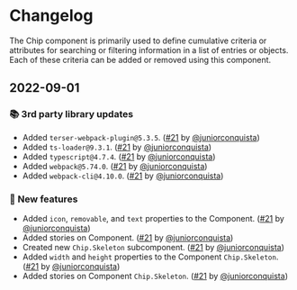 # Changelog

The Chip component is primarily used to define cumulative criteria or attributes for searching or filtering information in a list of entries or objects. Each of these criteria can be added or removed using this component.

## 2022-09-01

### 📚 3rd party library updates

- Added `terser-webpack-plugin@5.3.5`. ([#21](https://github.com/TiendaNube/nimbus-design-system/pull/21) by [@juniorconquista](https://github.com/juniorconquista))
- Added `ts-loader@9.3.1`. ([#21](https://github.com/TiendaNube/nimbus-design-system/pull/21) by [@juniorconquista](https://github.com/juniorconquista))
- Added `typescript@4.7.4`. ([#21](https://github.com/TiendaNube/nimbus-design-system/pull/21) by [@juniorconquista](https://github.com/juniorconquista))
- Added `webpack@5.74.0`. ([#21](https://github.com/TiendaNube/nimbus-design-system/pull/21) by [@juniorconquista](https://github.com/juniorconquista))
- Added `webpack-cli@4.10.0`. ([#21](https://github.com/TiendaNube/nimbus-design-system/pull/21) by [@juniorconquista](https://github.com/juniorconquista))

### 🎉 New features

- Added `icon`, `removable`, and `text` properties to the Component. ([#21](https://github.com/TiendaNube/nimbus-design-system/pull/21) by [@juniorconquista](https://github.com/juniorconquista))
- Added stories on Component. ([#21](https://github.com/TiendaNube/nimbus-design-system/pull/21) by [@juniorconquista](https://github.com/juniorconquista))
- Created new `Chip.Skeleton` subcomponent. ([#21](https://github.com/TiendaNube/nimbus-design-system/pull/21) by [@juniorconquista](https://github.com/juniorconquista))
- Added `width` and `height` properties to the Component `Chip.Skeleton`. ([#21](https://github.com/TiendaNube/nimbus-design-system/pull/21) by [@juniorconquista](https://github.com/juniorconquista))
- Added stories on Component `Chip.Skeleton`. ([#21](https://github.com/TiendaNube/nimbus-design-system/pull/21) by [@juniorconquista](https://github.com/juniorconquista))
